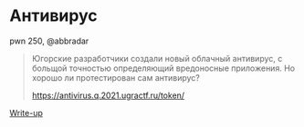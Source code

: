 # Антивирус

pwn 250, @abbradar

> Югорские разработчики создали новый облачный антивирус, с больщой точностью определяющий вредоносные приложения. Но хорошо ли протестирован сам антивирус?
>
> https://antivirus.q.2021.ugractf.ru/token/

[Write-up](WRITEUP.md)
